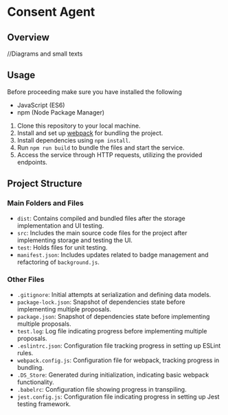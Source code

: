 # Consent Agent
## Overview
//Diagrams and small texts
## Usage
Before proceeding make sure you have installed the following
- JavaScript (ES6)
- npm (Node Package Manager)
  
1. Clone this repository to your local machine.
2. Install and set up [webpack](https://webpack.js.org/) for bundling the project. 
3. Install dependencies using `npm install`.
4. Run `npm run build` to bundle the files and start the service. 
5. Access the service through HTTP requests, utilizing the provided endpoints.

## Project Structure
### Main Folders and Files
- `dist`: Contains compiled and bundled files after the storage implementation and UI testing.
- `src`: Includes the main source code files for the project after implementing storage and testing the UI.
- `test`: Holds files for unit testing.
- `manifest.json`: Includes updates related to badge management and refactoring of `background.js`.

### Other Files
- `.gitignore`: Initial attempts at serialization and defining data models.
- `package-lock.json`: Snapshot of dependencies state before implementing multiple proposals.
- `package.json`: Snapshot of dependencies state before implementing multiple proposals.
- `test.log`: Log file indicating progress before implementing multiple proposals.
- `.eslintrc.json`: Configuration file tracking progress in setting up ESLint rules.
- `webpack.config.js`: Configuration file for webpack, tracking progress in bundling.
- `.DS_Store`: Generated during initialization, indicating basic webpack functionality.
- `.babelrc`: Configuration file showing progress in transpiling.
- `jest.config.js`: Configuration file indicating progress in setting up Jest testing framework.
